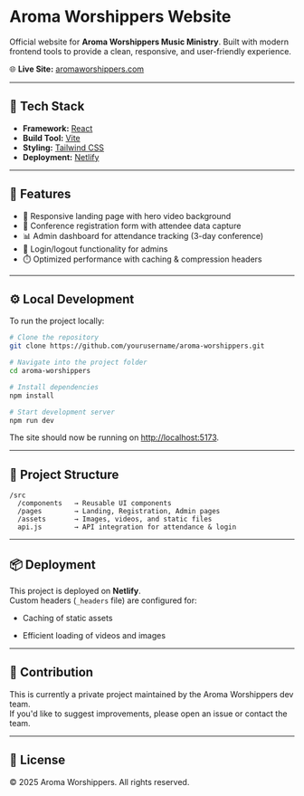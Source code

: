 # Aroma Worshippers Website

Official website for **Aroma Worshippers Music Ministry**.
Built with modern frontend tools to provide a clean, responsive, and user-friendly experience.

🌐 **Live Site:** [aromaworshippers.com](https://www.aromaworshippers.com)

---

## 🚀 Tech Stack
- **Framework:** [React](https://react.dev/)
- **Build Tool:** [Vite](https://vitejs.dev/)
- **Styling:** [Tailwind CSS](https://tailwindcss.com/)
- **Deployment:** [Netlify](https://www.netlify.com/)

---

## 📌 Features
- 🎨 Responsive landing page with hero video background
- 📝 Conference registration form with attendee data capture
- 📊 Admin dashboard for attendance tracking (3-day conference)
- 🔑 Login/logout functionality for admins
- ⏱️ Optimized performance with caching & compression headers

---

## ⚙️ Local Development
To run the project locally:

```bash
# Clone the repository
git clone https://github.com/yourusername/aroma-worshippers.git

# Navigate into the project folder
cd aroma-worshippers

# Install dependencies
npm install

# Start development server
npm run dev

```

The site should now be running on [http://localhost:5173](http://localhost:5173/).

* * * * *

📂 Project Structure
--------------------

```
/src
  /components   → Reusable UI components
  /pages        → Landing, Registration, Admin pages
  /assets       → Images, videos, and static files
  api.js        → API integration for attendance & login

```

* * * * *

📦 Deployment
-------------

This project is deployed on **Netlify**.\
Custom headers (`_headers` file) are configured for:

-   Caching of static assets

-   Efficient loading of videos and images

* * * * *

🤝 Contribution
---------------

This is currently a private project maintained by the Aroma Worshippers dev team.\
If you'd like to suggest improvements, please open an issue or contact the team.

* * * * *

📄 License
----------

© 2025 Aroma Worshippers. All rights reserved.


```
